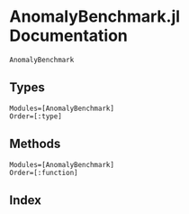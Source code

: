 # AnomalyBenchmark.jl Documentation

```@docs
AnomalyBenchmark
```

## Types
```@autodocs
Modules=[AnomalyBenchmark]
Order=[:type]
```

## Methods
```@autodocs
Modules=[AnomalyBenchmark]
Order=[:function]
```

## Index
```@index
```
